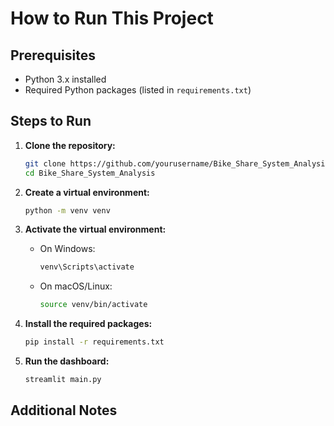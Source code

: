 # How to Run This Project

## Prerequisites
- Python 3.x installed
- Required Python packages (listed in `requirements.txt`)

## Steps to Run

1. **Clone the repository:**
    ```sh
    git clone https://github.com/yourusername/Bike_Share_System_Analysis.git
    cd Bike_Share_System_Analysis
    ```

2. **Create a virtual environment:**
    ```sh
    python -m venv venv
    ```

3. **Activate the virtual environment:**
    - On Windows:
      ```sh
      venv\Scripts\activate
      ```
    - On macOS/Linux:
      ```sh
      source venv/bin/activate
      ```

4. **Install the required packages:**
    ```sh
    pip install -r requirements.txt
    ```

5. **Run the dashboard:**
    ```sh
    streamlit main.py
    ```


## Additional Notes

